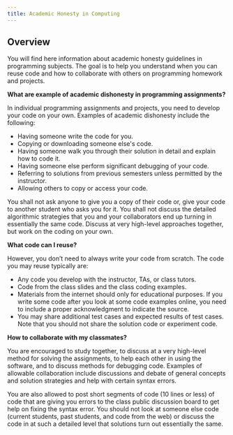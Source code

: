```yaml
---
title: Academic Honesty in Computing
---
```


## Overview

You will find here information about academic honesty guidelines in programming subjects. The goal is to help you understand when you can reuse code and how to collaborate with others on programming homework and projects.

**What are example of academic dishonesty in programming assignments?**

In individual programming assignments and projects, you need to develop your code on your own. Examples of academic dishonesty include the following:
- Having someone write the code for you.
- Copying or downloading someone else's code.
- Having someone walk you through their solution in detail and explain how to code it.
- Having someone else perform significant debugging of your code.
- Referring to solutions from previous semesters unless permitted by the instructor.
- Allowing others to copy or access your code.

You shall not ask anyone to give you a copy of their code or, give your code to another student who asks you for it. You shall not discuss the detailed algorithmic strategies that you and your collaborators end up turning in essentially the same code. Discuss at very high-level approaches together, but work on the coding on your own.

**What code can I reuse?**

However, you don’t need to always write your code from scratch. The code you may reuse typically are:
- Any code you develop with the instructor, TAs, or class tutors.
- Code from the class slides and the class coding examples.
- Materials from the internet should only for educational purposes. If you write some code after you look at some code examples online, you need to include a proper acknowledgment to indicate the source.
- You may share additional test cases and expected results of test cases. Note that you should not share the solution code or experiment code.


**How to collaborate with my classmates?**

You are encouraged to study together, to discuss at a very high-level method for solving the assignments, to help each other in using the software, and to discuss methods for debugging code. Examples of allowable collaboration include discussions and debate of general concepts and solution strategies and help with certain syntax errors.

You are also allowed to post short segments of code (10 lines or less) of code that are giving you errors to the class public discussion board to get help on fixing the syntax error. You should not look at someone else code (current students, past students, and code from the web) or discuss the code in at such a detailed level that solutions turn out essentially the same.


